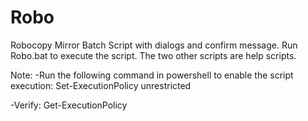 # Robo
Robocopy Mirror Batch Script with dialogs and confirm message.
Run Robo.bat to execute the script.
The two other scripts are help scripts.

Note: 
-Run the following command in powershell to enable the script execution: 
  Set-ExecutionPolicy unrestricted
  
-Verify:
  Get-ExecutionPolicy
